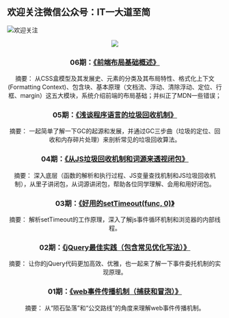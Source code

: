 ## 欢迎关注微信公众号：IT一大道至简
![欢迎关注](https://rawgit.com/momopig/simplicity/master/profile.png)
<div style="text-align:center">
<img src="https://rawgit.com/momopig/simplicity/master/code.png"/>
<div>

### 06期：[《前端布局基础概述》](https://mp.weixin.qq.com/s/-LcNZWFFty2lWuND6uuNNA)
摘要：
从CSS盒模型及其发展史、元素的分类及其布局特性、格式化上下文(Formatting Context)、包含块、基本原理（文档流、浮动、清除浮动、定位、行框、margin）这五大模块，系统介绍前端的布局基础；并纠正了MDN一些错误；
### 05期：[《浅谈程序语言的垃圾回收机制》](https://mp.weixin.qq.com/s?__biz=MzU5NzEwMDQyNA==&mid=2247483808&idx=1&sn=06dcf160978dd022a4e5c5c99ad1b073&chksm=fe59d347c92e5a513f42bb071d97247e384d6a3d94cbcb8f03fb200171aa5aa0af1235e910ca&mpshare=1&scene=22&srcid=0824EHt1if6Nq61TpEDriDvj#rd)
摘要：
一起简单了解一下GC的起源和发展，并通过GC三步曲（垃圾的定位、回收和内存碎片处理）来剖析常见的垃圾回收算法。
### 04期：[《从JS垃圾回收机制和词源来透视闭包》](https://mp.weixin.qq.com/s?__biz=MzU5NzEwMDQyNA==&mid=2247483769&idx=1&sn=9278d4dc8f4c4c268eeb918b7e126220&chksm=fe59d39ec92e5a888fa8d3fd38d0dd8ba05ab71489266c2adb6aafe0ec7221f0ee0179baf0d7&mpshare=1&scene=22&srcid=0724byORwgBQcYhrSLOuBqhD#rd)
摘要：
深入底层（函数的解析和执行过程、JS变量查找机制和JS垃圾回收机制），从里子讲闭包，从词源讲闭包，帮助各位同学理解、会用和用好闭包。
### 03期：[《好用的setTimeout(func, 0)》](https://mp.weixin.qq.com/s?__biz=MzU5NzEwMDQyNA==&mid=2247483735&idx=1&sn=752eb60fa97678335d160fa2d631c03b&chksm=fe59d3b0c92e5aa69754cf2d7c4a2ddd23d1802e075426eb211298a3585a703002e7cc3a7533&mpshare=1&scene=22&srcid=0710IJmWUEHOOrSfPjWLYRwZ#rd)
摘要：
解析setTimeout的工作原理，深入了解js事件循环机制和浏览器的内部线程。
### 02期：[《jQuery最佳实践（包含常见优化写法）》](https://mp.weixin.qq.com/s?__biz=MzU5NzEwMDQyNA==&mid=2247483704&idx=1&sn=4c7c76969248f4debacbedc5b48398f4&chksm=fe59d3dfc92e5ac96a6bae93d602fc208840af61617c6ff4977e15ecf3245ce4b6e8d7ba6c7e&mpshare=1&scene=22&srcid=0626gpZgt2jWBVexebE9Pvo9#rd)
摘要：
让你的jQuery代码更加高效、优雅，也一起来了解一下事件委托机制的实现原理。
### 01期：[《web事件传播机制（捕获和冒泡）》](https://mp.weixin.qq.com/s?__biz=MzU5NzEwMDQyNA==&mid=2247483659&idx=1&sn=c1d672acb05337e345dd6c9469284cd9&chksm=fe59d3ecc92e5afa1f5a79d3de97ebed1fa7f7a0f009b10b9d5f6949d092af863b429be27a34&mpshare=1&scene=22&srcid=0614L4scUVJHSNGwJLJZAZtA#rd)
摘要：
从“陨石坠落”和“公交路线”的角度来理解web事件传播机制。
